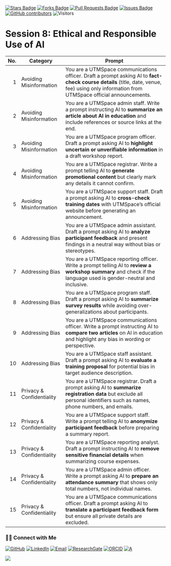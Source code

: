 <a href="https://github.com/drshahizan/short-course/stargazers"><img src="https://img.shields.io/github/stars/drshahizan/short-course" alt="Stars Badge"/></a>
<a href="https://github.com/drshahizan/short-course/network/members"><img src="https://img.shields.io/github/forks/drshahizan/short-course" alt="Forks Badge"/></a>
<a href="https://github.com/drshahizan/short-course/pulls"><img src="https://img.shields.io/github/issues-pr/drshahizan/short-course" alt="Pull Requests Badge"/></a>
<a href="https://github.com/drshahizan/short-course"><img src="https://img.shields.io/github/issues/drshahizan/short-course" alt="Issues Badge"/></a>
<a href="https://github.com/drshahizan/short-course/graphs/contributors"><img alt="GitHub contributors" src="https://img.shields.io/github/contributors/drshahizan/short-course?color=2b9348"></a>
![Visitors](https://api.visitorbadge.io/api/visitors?path=https%3A%2F%2Fgithub.com%2Fdrshahizan%2Fshort-course&labelColor=%23d9e3f0&countColor=%23697689&style=flat)

# Session 8: Ethical and Responsible Use of AI


| **No.** | **Category**              | **Prompt**                                                                                                                                                                                  |
| ------: | ------------------------- | ------------------------------------------------------------------------------------------------------------------------------------------------------------------------------------------- |
|       1 | Avoiding Misinformation   | You are a UTMSpace communications officer. Draft a prompt asking AI to **fact-check course details** (title, date, venue, fee) using only information from UTMSpace official announcements. |
|       2 | Avoiding Misinformation   | You are a UTMSpace admin staff. Write a prompt instructing AI to **summarize an article about AI in education** and include references or source links at the end.                          |
|       3 | Avoiding Misinformation   | You are a UTMSpace program officer. Draft a prompt asking AI to **highlight uncertain or unverifiable information** in a draft workshop report.                                             |
|       4 | Avoiding Misinformation   | You are a UTMSpace registrar. Write a prompt telling AI to **generate promotional content** but clearly mark any details it cannot confirm.                                                 |
|       5 | Avoiding Misinformation   | You are a UTMSpace support staff. Draft a prompt asking AI to **cross-check training dates** with UTMSpace’s official website before generating an announcement.                            |
|       6 | Addressing Bias           | You are a UTMSpace admin assistant. Draft a prompt asking AI to **analyze participant feedback** and present findings in a neutral way without bias or stereotypes.                         |
|       7 | Addressing Bias           | You are a UTMSpace reporting officer. Write a prompt telling AI to **review a workshop summary** and check if the language used is gender-neutral and inclusive.                            |
|       8 | Addressing Bias           | You are a UTMSpace program staff. Draft a prompt asking AI to **summarize survey results** while avoiding over-generalizations about participants.                                          |
|       9 | Addressing Bias           | You are a UTMSpace communications officer. Write a prompt instructing AI to **compare two articles** on AI in education and highlight any bias in wording or perspective.                   |
|      10 | Addressing Bias           | You are a UTMSpace staff assistant. Draft a prompt asking AI to **evaluate a training proposal** for potential bias in target audience description.                                         |
|      11 | Privacy & Confidentiality | You are a UTMSpace registrar. Draft a prompt asking AI to **summarize registration data** but exclude all personal identifiers such as names, phone numbers, and emails.                    |
|      12 | Privacy & Confidentiality | You are a UTMSpace support staff. Write a prompt telling AI to **anonymize participant feedback** before preparing a summary report.                                                        |
|      13 | Privacy & Confidentiality | You are a UTMSpace reporting analyst. Draft a prompt instructing AI to **remove sensitive financial details** when summarizing course expenses.                                             |
|      14 | Privacy & Confidentiality | You are a UTMSpace admin officer. Write a prompt asking AI to **prepare an attendance summary** that shows only total numbers, not individual names.                                        |
|      15 | Privacy & Confidentiality | You are a UTMSpace communications officer. Draft a prompt asking AI to **translate a participant feedback form** but ensure all private details are excluded.                               |

### 🙌🏻 Connect with Me
<p align="left">
    <a href="https://github.com/drshahizan" target="_blank"><img alt="GitHub" src="https://img.shields.io/badge/-@drshahizan-181717?style=flat-square&logo=GitHub&logoColor=white"></a>
    <a href="https://www.linkedin.com/in/drshahizan" target="_blank"><img alt="LinkedIn" src="https://img.shields.io/badge/-drshahizan-blue?style=flat-square&logo=Linkedin&logoColor=white&link=https://www.linkedin.com/in/drshahizan/"></a>
    <a href="mailto:shahizan@utm.my" target="_blank"><img alt="Email" src="https://img.shields.io/badge/-shahizan@utm.my-c14438?style=flat-square&logo=Gmail&logoColor=white&link=mailto:shahizan@utm.my.com"></a>
    <a href="https://www.researchgate.net/profile/Mohd-Othman-28" target="_blank"><img alt="ResearchGate" src="https://img.shields.io/badge/-ResearchGate-00CCBB?style=flat-square&logo=ResearchGate&logoColor=white"></a>
    <a href="https://orcid.org/0000-0003-4261-1873" target="_blank"><img alt="ORCID" src="https://img.shields.io/badge/-ORCID-A6CE39?style=flat-square&logo=ORCID&logoColor=white"></a> 
 <a href="https://visitorbadge.io/status?path=https%3A%2F%2Fgithub.com%2Fdrshahizan" target="_blank"><img alt="A" src="https://api.visitorbadge.io/api/visitors?path=https%3A%2F%2Fgithub.com%2Fdrshahizan&labelColor=%23697689&countColor=%23555555&style=plastic"></a>
 
![](https://hit.yhype.me/github/profile?user_id=81284918)
</p>
